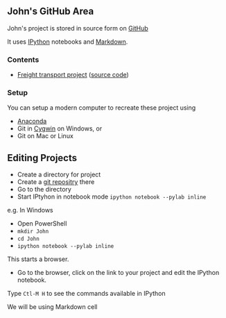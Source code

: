 John's GitHub Area
----
John's project is stored in source form on [GitHub](https://github.com/peterwilliams97/john)

It uses [IPython](http://ipython.org/) notebooks and [Markdown](http://nbviewer.ipython.org/url/github.com/ipython/ipython/raw/master/examples/notebooks/Part%204%20-%20Markdown%20Cells.ipynb).

### Contents

* [Freight transport project](http://nbviewer.ipython.org/urls/raw.github.com/peterwilliams97/john/master/freight_transport_project.ipynb) ([source code](https://github.com/peterwilliams97/john/blob/master/freight_transport_project.ipynb))


### Setup
You can setup a modern computer to recreate these project using
* [Anaconda](https://store.continuum.io/)
* Git in [Cygwin](http://www.cygwin.com/install.html) on Windows, or
* Git on Mac or Linux

Editing Projects
---
* Create a directory for project
* Create a [git repositry](https://github.com/peterwilliams97/john/blob/master/git.md) there
* Go to the directory
* Start IPtyhon in notebook mode
  `ipython notebook --pylab inline`
  
e.g. In Windows
* Open PowerShell
* `mkdir John`
* `cd John`
* `ipython notebook --pylab inline`

This starts a browser. 

* Go to the browser, click on the link to your project and edit the IPython notebook.

Type `Ctl-M H` to see the commands available in IPython

We will be using Markdown cell



